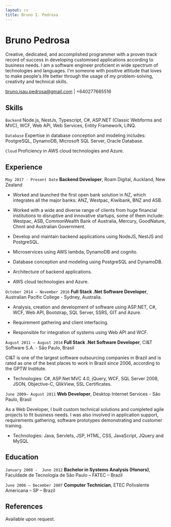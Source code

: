 ```yaml
---
layout: cv
title: Bruno I. Pedrosa 
---
```

# Bruno Pedrosa
Creative, dedicated, and accomplished programmer with a proven track record of success in developing customised applications according to business needs. I am a software engineer proficient in wide spectrum of technologies and languages. I'm someone with positive attitude that loves to make people's life better through the usage of my problem-solving, creativity and technical skills. 


<div id="webaddress">
<a href="bruno.isau.pedrosa@gmail.com">bruno.isau.pedrosa@gmail.com</a>
| +640277665516
</div>

## Skills

`Backend`
Node.js, NestJs, Typescript, C#, ASP.NET (Classic Webforms and MVC), WCF, Web API, Web Services, Entity Framework, LINQ.

`Database`
Expertise in database conception and modeling includes: PostgreSQL, DynamoDB, Microsoft SQL Server, Oracle Database.

`Cloud`
Proficiency in AWS cloud technologies and Azure.

## Experience

`May 2017 - Present Date`
__Backend Developer__, Roam Digital, Auckland, New Zealand

- Worked and launched the first open bank solution in NZ, which integrates all the major banks: ANZ, Westpac, Kiwibank, BNZ and ASB. 

- Worked with a wide and diverse range of clients from huge financial institutions to disruptive and innovative startups, some of them include: Westpac, ASB, CommonWealth Bank of Australia, Mercury, GoodNature, Chnnl and Australian Government. 

- Develop and maintain backend applications using NodeJS, NestJS and PostgreSQL.

- Microservices using AWS lambda, DynamoDB and cognito.

- Database conception and modeling using PostgreSQL and DynamoDB.

- Architecture of backend applications.

- AWS cloud technologies and Azure.

`October 2014 – November 2016`
__Full Stack .Net Software Developer__, Australian Pacific College - Sydney, Australia.

- Analysis, creation and development of software using ASP.NET, C#, WCF, Web API, Bootstrap, SQL Server, SSRS, GIT and Azure.

- Requirement gathering and client interfacing.

- Responsible for integration of systems using Web API and WCF.

`August 2011 – August 2014`
__Full Stack .Net Software Developer__, CI&T Software S.A. - São Paulo, Brasil

CI&T is one of the largest software outsourcing companies in Brazil and  is rated as one of the best places to work in Brazil since 2006, according to the GPTW Institute. 

- Technologies: C#, ASP.Net MVC 4.0, jQuery, WCF, SQL Server 2008, JSON, Objective-C, QlikView, SSL Certificates.

`June 2009– August 2011`
__Web Developer__, Desktop Internet Services - São Paulo, Brasil

As a Web Developer, I built custom technical solutions and completed agile projects to fit business needs. I was also involved in application support, requirements gathering, software prototypes demonstrating and customer training. 

- Technologies: Java, Servlets, JSP, HTML, CSS, JavaScript, JQuery and MySQL

## Education

`January 2008 -  June 2012`
__Bachelor in Systems Analysis (Honors)__, Faculdade de Tecnologia de São Paulo – FATEC – Brazil

`June 2006 – December 2007`
__Computer Technician__, ETEC Polivalente Americana – SP – Brazil

## References
Available upon request.


<!-- ### Footer

Last updated: Jun 2021 -->


